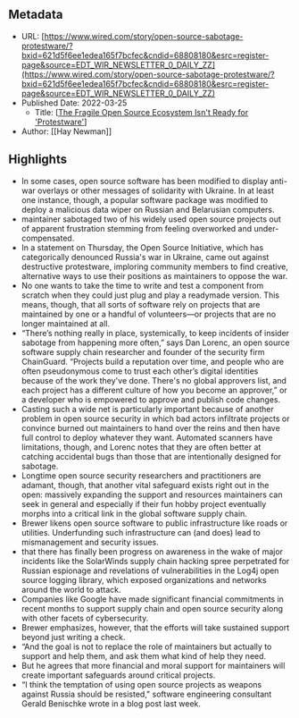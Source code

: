 ## Metadata
* URL: [https://www.wired.com/story/open-source-sabotage-protestware/?bxid=621d5f6ee1edea165f7bcfec&cndid=68808180&esrc=register-page&source=EDT_WIR_NEWSLETTER_0_DAILY_ZZ](https://www.wired.com/story/open-source-sabotage-protestware/?bxid=621d5f6ee1edea165f7bcfec&cndid=68808180&esrc=register-page&source=EDT_WIR_NEWSLETTER_0_DAILY_ZZ)
* Published Date: 2022-03-25
    * Title: [[The Fragile Open Source Ecosystem Isn't Ready for 'Protestware']]
* Author: [[Hay Newman]]

## Highlights
* In some cases, open source software has been modified to display anti-war overlays or other messages of solidarity with Ukraine. In at least one instance, though, a popular software package was modified to deploy a malicious data wiper on Russian and Belarusian computers.
* maintainer sabotaged two of his widely used open source projects out of apparent frustration stemming from feeling overworked and under-compensated.
* In a statement on Thursday, the Open Source Initiative, which has categorically denounced Russia's war in Ukraine, came out against destructive protestware, imploring community members to find creative, alternative ways to use their positions as maintainers to oppose the war.
* No one wants to take the time to write and test a component from scratch when they could just plug and play a readymade version. This means, though, that all sorts of software rely on projects that are maintained by one or a handful of volunteers—or projects that are no longer maintained at all.
* “There’s nothing really in place, systemically, to keep incidents of insider sabotage from happening more often,” says Dan Lorenc, an open source software supply chain researcher and founder of the security firm ChainGuard. “Projects build a reputation over time, and people who are often pseudonymous come to trust each other’s digital identities because of the work they've done. There's no global approvers list, and each project has a different culture of how you become an approver,” or a developer who is empowered to approve and publish code changes.
* Casting such a wide net is particularly important because of another problem in open source security in which bad actors infiltrate projects or convince burned out maintainers to hand over the reins and then have full control to deploy whatever they want. Automated scanners have limitations, though, and Lorenc notes that they are often better at catching accidental bugs than those that are intentionally designed for sabotage.
* Longtime open source security researchers and practitioners are adamant, though, that another vital safeguard exists right out in the open: massively expanding the support and resources maintainers can seek in general and especially if their fun hobby project eventually morphs into a critical link in the global software supply chain.
* Brewer likens open source software to public infrastructure like roads or utilities. Underfunding such infrastructure can (and does) lead to mismanagement and security issues.
* that there has finally been progress on awareness in the wake of major incidents like the SolarWinds supply chain hacking spree perpetrated for Russian espionage and revelations of vulnerabilities in the Log4j open source logging library, which exposed organizations and networks around the world to attack.
* Companies like Google have made significant financial commitments in recent months to support supply chain and open source security along with other facets of cybersecurity.
* Brewer emphasizes, however, that the efforts will take sustained support beyond just writing a check.
* “And the goal is not to replace the role of maintainers but actually to support and help them, and ask them what kind of help they need.
* But he agrees that more financial and moral support for maintainers will create important safeguards around critical projects.
* “I think the temptation of using open source projects as weapons against Russia should be resisted," software engineering consultant Gerald Benischke wrote in a blog post last week.

[//begin]: # "Autogenerated link references for markdown compatibility"
[The Fragile Open Source Ecosystem Isn't Ready for 'Protestware']: <../drafts/The Fragile Open Source Ecosystem Isn't Ready for 'Protestware'> "The Fragile Open Source Ecosystem Isn't Ready for 'Protestware'"
[//end]: # "Autogenerated link references"